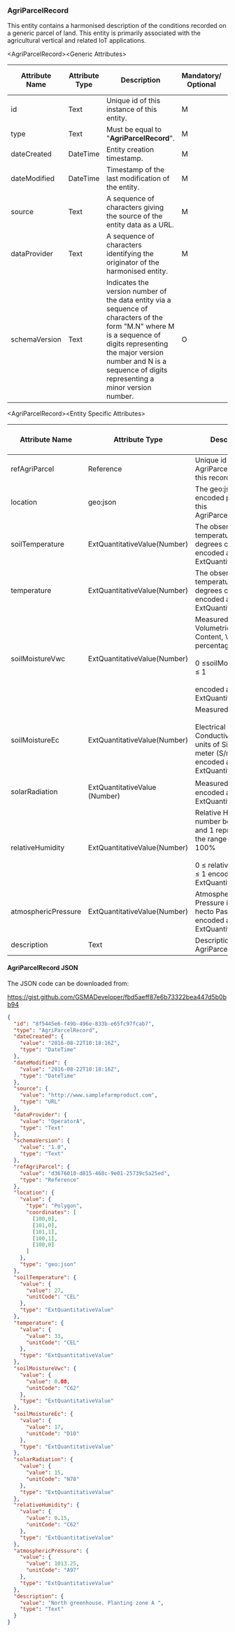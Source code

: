 ### AgriParcelRecord

This entity contains a harmonised description of the conditions recorded on a generic parcel of land. This entity is primarily associated with the agricultural vertical and related IoT applications.

&lt;AgriParcelRecord&gt;&lt;Generic Attributes&gt;

| Attribute Name | Attribute Type | Description                                                                                                                                                                                                                             | Mandatory/ Optional | May be Null |
|----------------|----------------|-----------------------------------------------------------------------------------------------------------------------------------------------------------------------------------------------------------------------------------------|--------------------|-------------|
| id             | Text           | Unique id of this instance of this entity.                                                                                                                                                                                              | M                  | N           |
| type           | Text           | Must be equal to "**AgriParcelRecord**".                                                                                                                                                                                                | M                  | N           |
| dateCreated    | DateTime       | Entity creation timestamp.                                                                                                                                                                                                              | M                  | N           |
| dateModified   | DateTime       | Timestamp of the last modification of the entity.                                                                                                                                                                                       | M                  | Y           |
| source         | Text           | A sequence of characters giving the source of the entity data as a URL.                                                                                                                                                                 | M                  | Y           |
| dataProvider   | Text           | A sequence of characters identifying the originator of the harmonised entity.                                                                                                                                                           | M                  | Y           |
| schemaVersion  | Text           | Indicates the version number of the data entity via a sequence of characters of the form "M.N" where M is a sequence of digits representing the major version number and N is a sequence of digits representing a minor version number. | O                  | Y           |

&lt;AgriParcelRecord&gt;&lt;Entity Specific Attributes&gt;

| Attribute Name      | Attribute Type                | Description                                                                                       | Mandatory/ Optional | May be Null |
|---------------------|-------------------------------|---------------------------------------------------------------------------------------------------|--------------------|-------------|
| refAgriParcel       | Reference                     | Unique id of the AgriParcel to which this record relates.                                         | M                  | N           |
| location            | geo:json                      | The geo:json encoded polygon of this AgriParcelRecord.                                            | M                  | N           |
| soilTemperature     | ExtQuantitativeValue(Number)  | The observed soil temperature in degrees centigrade encoded as a ExtQuantitativeValue.            | O                  | Y           |
| temperature         | ExtQuantitativeValue(Number)  | The observed air temperature in degrees centigrade encoded as a ExtQuantitativeValue.             | O                  | Y           |
| soilMoistureVwc     | ExtQuantitativeValue(Number)  | Measured as Volumetric Water Content, VWC as a percentage.                                        <br><br>0 ≤soilMoistureVwc ≤ 1 <br><br>encoded as a ExtQuantitativeValue                                                                  | O                  | Y           |
| soilMoistureEc      | ExtQuantitativeValue(Number)  | Measured as                                                                                       <br><br>Electrical Conductivity, EC in units of Siemens per meter (S/m) encoded as a ExtQuantitativeValue  | O                  | Y           |
| solarRadiation      | ExtQuantitativeValue (Number) | Measured in kW/m<sup>2</sup> encoded as a ExtQuantitativeValue.                                   | O                  | Y           |
| relativeHumidity    | ExtQuantitativeValue(Number)  | Relative Humidity a number between 0 and 1 representing the range of 0% to 100%                   <br><br>0 ≤ relativeHumidity ≤ 1 encoded as a ExtQuantitativeValue.                                        | O                  | Y           |
| atmosphericPressure | ExtQuantitativeValue(Number)  | Atmospheric Pressure in units of hecto Pascals encoded as a ExtQuantitativeValue.                 | O                  | Y           |
| description         | Text                          | Description of this AgriParcelRecord.                                                             | O                  | Y           |

#### AgriParcelRecord JSON

The JSON code can be downloaded from:

<https://gist.github.com/GSMADeveloper/fbd5aeff87e6b73322bea447d5b0bb94>
```json
{
  "id": "8f5445e6-f49b-496e-833b-e65fc97fcab7",
  "type": "AgriParcelRecord",
  "dateCreated": {
    "value": "2016-08-22T10:18:16Z",
    "type": "DateTime"
  },
  "dateModified": {
    "value": "2016-08-22T10:18:16Z",
    "type": "DateTime"
  },
  "source": {
    "value": "http://www.samplefarmproduct.com",
    "type": "URL"
  },
  "dataProvider": {
    "value": "OperatorA",
    "type": "Text"
  },
  "schemaVersion": {
    "value": "1.0",
    "type": "Text"
  },
  "refAgriParcel": {
    "value": "d3676010-d815-468c-9e01-25739c5a25ed",
    "type": "Reference"
  },
  "location": {
    "value": {
      "type": "Polygon",
      "coordinates": [
        [100,0],
        [101,0],
        [101,1],
        [100,1],
        [100,0]
      ]
    },
    "type": "geo:json"
  },
  "soilTemperature": {
    "value": {
      "value": 27,
      "unitCode": "CEL"
    },
    "type": "ExtQuantitativeValue"
  },
  "temperature": {
    "value": {
      "value": 33,
      "unitCode": "CEL"
    },
    "type": "ExtQuantitativeValue"
  },
  "soilMoistureVwc": {
    "value": {
      "value": 0.08,
      "unitCode": "C62"
    },
    "type": "ExtQuantitativeValue"
  },
  "soilMoistureEc": {
    "value": {
      "value": 17,
      "unitCode": "D10"
    },
    "type": "ExtQuantitativeValue"
  },
  "solarRadiation": {
    "value": {
      "value": 15,
      "unitCode": "N78"
    },
    "type": "ExtQuantitativeValue"
  },
  "relativeHumidity": {
    "value": {
      "value": 0.15,
      "unitCode": "C62"
    },
    "type": "ExtQuantitativeValue"
  },
  "atmosphericPressure": {
    "value": {
      "value": 1013.25,
      "unitCode": "A97"
    },
    "type": "ExtQuantitativeValue"
  },
  "description": {
    "value": "North greenhouse. Planting zone A ",
    "type": "Text"
  }
}
```
